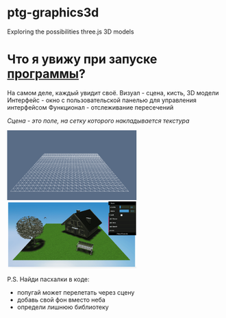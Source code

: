 # ptg-graphics3d
Еxploring the possibilities three.js
3D models

<h1 align="left">Что я увижу при запуске <a href="https://github.com/RRolich/ptg-graphics3d/blob/main/main.js" target="_blank">программы</a>?</h1>

На самом деле, каждый увидит своё. 
Визуал - сцена, кисть, 3D модели
Интерфейс - окно с пользовательской панелью для управления интерфейсом
Функционал - отслеживание пересечений

*Сцена - это поле, на сетку которого накладывается текстура*

<img src="https://github.com/RRolich/ptg-graphics3d/blob/main/img/base.png" alt="сетка" style="max-width: 60%;">

<img src="https://github.com/RRolich/ptg-graphics3d/blob/main/img/zoom.png" alt="фулл" style="max-width: 60%;">

P.S.
Найди пасхалки в коде: 
- попугай может перелетать через сцену
- добавь свой фон вместо неба
- определи лишнюю библиотеку

